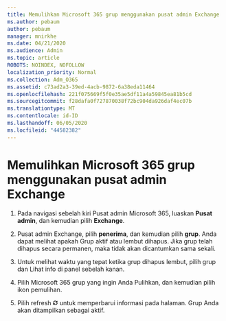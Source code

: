 ```yaml
---
title: Memulihkan Microsoft 365 grup menggunakan pusat admin Exchange
ms.author: pebaum
author: pebaum
manager: mnirkhe
ms.date: 04/21/2020
ms.audience: Admin
ms.topic: article
ROBOTS: NOINDEX, NOFOLLOW
localization_priority: Normal
ms.collection: Adm_O365
ms.assetid: c73ad2a3-39ed-4acb-9872-6a38eda11464
ms.openlocfilehash: 221f075669f5f0e35ae5df11a4a59845ea81b5cd
ms.sourcegitcommit: f28dafa0f727870038f72bc904da926daf4ec07b
ms.translationtype: MT
ms.contentlocale: id-ID
ms.lasthandoff: 06/05/2020
ms.locfileid: "44582382"
---
```

# <a name="restore-a-microsoft-365-group-using-the-exchange-admin-center"></a>Memulihkan Microsoft 365 grup menggunakan pusat admin Exchange

1. Pada navigasi sebelah kiri Pusat admin Microsoft 365, luaskan **Pusat admin**, dan kemudian pilih **Exchange**.
    
2. Pusat admin Exchange, pilih **penerima**, dan kemudian pilih **grup**. Anda dapat melihat apakah Grup aktif atau lembut dihapus. Jika grup telah dihapus secara permanen, maka tidak akan dicantumkan sama sekali.
    
3. Untuk melihat waktu yang tepat ketika grup dihapus lembut, pilih grup dan Lihat info di panel sebelah kanan.
    
4. Pilih Microsoft 365 grup yang ingin Anda Pulihkan, dan kemudian pilih ikon pemulihan.
    
5. Pilih refresh ![Ikon Segarkan](media/6464df90-2a91-4c1f-92a6-9a38c7696ac3.gif) untuk memperbarui informasi pada halaman. Grup Anda akan ditampilkan sebagai aktif. 
    

